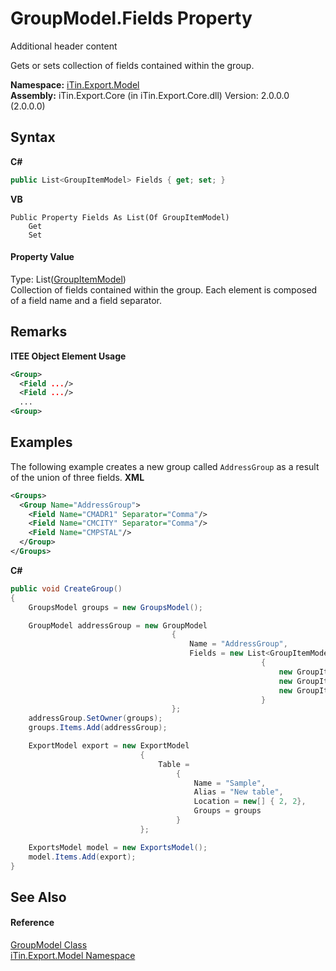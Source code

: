 # GroupModel.Fields Property 
Additional header content 

Gets or sets collection of fields contained within the group.

**Namespace:**&nbsp;<a href="N_iTin_Export_Model">iTin.Export.Model</a><br />**Assembly:**&nbsp;iTin.Export.Core (in iTin.Export.Core.dll) Version: 2.0.0.0 (2.0.0.0)

## Syntax

**C#**<br />
``` C#
public List<GroupItemModel> Fields { get; set; }
```

**VB**<br />
``` VB
Public Property Fields As List(Of GroupItemModel)
	Get
	Set
```


#### Property Value
Type: List(<a href="T_iTin_Export_Model_GroupItemModel">GroupItemModel</a>)<br />Collection of fields contained within the group. Each element is composed of a field name and a field separator.

## Remarks

**ITEE Object Element Usage**<br />
``` XML
<Group>
  <Field .../>
  <Field .../>
  ...
<Group>
```


## Examples
The following example creates a new group called `AddressGroup` as a result of the union of three fields. 
**XML**<br />
``` XML
<Groups>     
  <Group Name="AddressGroup">
    <Field Name="CMADR1" Separator="Comma"/>
    <Field Name="CMCITY" Separator="Comma"/>
    <Field Name="CMPSTAL"/>
  </Group>
</Groups>
```

**C#**<br />
``` C#
public void CreateGroup()
{
    GroupsModel groups = new GroupsModel();

    GroupModel addressGroup = new GroupModel
                                    { 
                                        Name = "AddressGroup",
                                        Fields = new List<GroupItemModel>
                                                        {
                                                            new GroupItemModel { Name = "CMADR1", Separator = "Comma" },
                                                            new GroupItemModel { Name = "CMCITY", Separator = "Comma" },
                                                            new GroupItemModel { Name = "CMPSTAL" }
                                                        }
                                    };
    addressGroup.SetOwner(groups);
    groups.Items.Add(addressGroup);

    ExportModel export = new ExportModel 
                             {
                                 Table = 
                                     {
                                         Name = "Sample",
                                         Alias = "New table",
                                         Location = new[] { 2, 2}, 
                                         Groups = groups
                                     } 
                             };

    ExportsModel model = new ExportsModel();
    model.Items.Add(export);
}
```


## See Also


#### Reference
<a href="T_iTin_Export_Model_GroupModel">GroupModel Class</a><br /><a href="N_iTin_Export_Model">iTin.Export.Model Namespace</a><br />